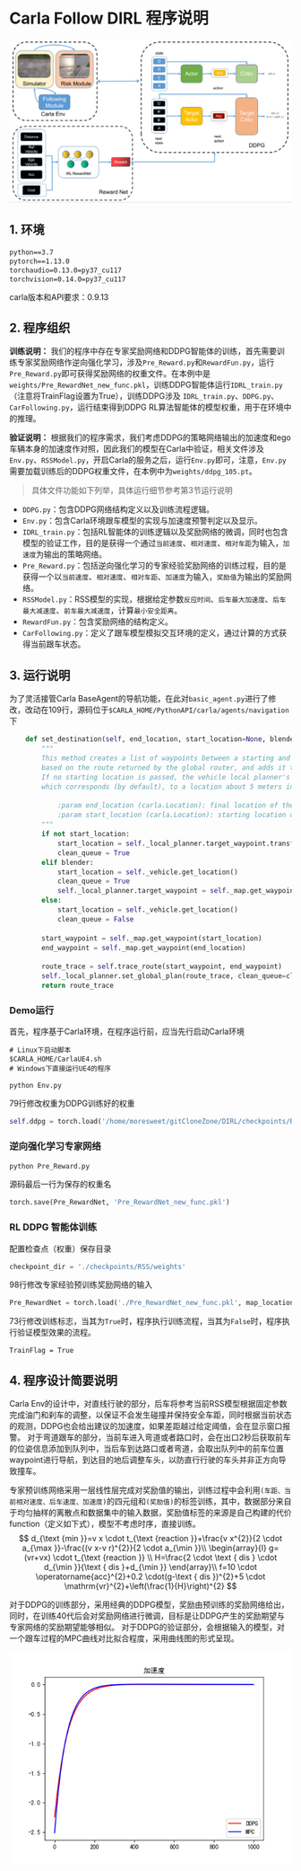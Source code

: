 # Carla Follow DIRL 程序说明

![image-20240617101642518](./imgs/image-20240617101642518.png)

## 1. 环境
```shell
python==3.7
pytorch==1.13.0
torchaudio=0.13.0=py37_cu117
torchvision=0.14.0=py37_cu117
```
carla版本和API要求：0.9.13
## 2. 程序组织
**训练说明：**
我们的程序中存在专家奖励网络和DDPG智能体的训练，首先需要训练专家奖励网络作逆向强化学习，涉及`Pre_Reward.py`和`RewardFun.py`，运行`Pre_Reward.py`即可获得奖励网络的权重文件。在本例中是`weights/Pre_RewardNet_new_func.pkl`，训练DDPG智能体运行`IDRL_train.py`（注意将TrainFlag设置为True），训练DDPG涉及 `IDRL_train.py`、`DDPG.py`、`CarFollowing.py`，运行结束得到DDPG RL算法智能体的模型权重，用于在环境中的推理。

**验证说明：**
根据我们的程序需求，我们考虑DDPG的策略网络输出的加速度和ego车辆本身的加速度作对照，因此我们的模型在Carla中验证，相关文件涉及`Env.py`、`RSSModel.py`，开启Carla的服务之后，运行`Env.py`即可，注意，`Env.py`需要加载训练后的DDPG权重文件，在本例中为`weights/ddpg_105.pt`。
> 具体文件功能如下列举，具体运行细节参考第3节运行说明
- `DDPG.py`：包含DDPG网络结构定义以及训练流程逻辑。
- `Env.py`：包含Carla环境跟车模型的实现与加速度预警判定以及显示。
- `IDRL_train.py`：包括RL智能体的训练逻辑以及奖励网络的微调，同时也包含模型的验证工作，目的是获得一个通过`当前速度`、`相对速度`、`相对车距`为输入，`加速度`为输出的策略网络。
- `Pre_Reward.py`：包括逆向强化学习的专家经验奖励网络的训练过程，目的是获得一个以`当前速度`、`相对速度`、`相对车距`、`加速度`为输入，`奖励值`为输出的奖励网络。
- `RSSModel.py`：RSS模型的实现，根据给定参数`反应时间`、`后车最大加速度`、`后车最大减速度`、`前车最大减速度`，计算`最小安全距离`。
- `RewardFun.py`：包含奖励网络的结构定义。
- `CarFollowing.py`：定义了跟车模型模拟交互环境的定义，通过计算的方式获得当前跟车状态。
## 3. 运行说明
为了灵活接管Carla BaseAgent的导航功能，在此对`basic_agent.py`进行了修改，改动在109行，源码位于`$CARLA_HOME/PythonAPI/carla/agents/navigation`下
```python
    def set_destination(self, end_location, start_location=None, blender=False):
        """
        This method creates a list of waypoints between a starting and ending location,
        based on the route returned by the global router, and adds it to the local planner.
        If no starting location is passed, the vehicle local planner's target location is chosen,
        which corresponds (by default), to a location about 5 meters in front of the vehicle.

            :param end_location (carla.Location): final location of the route
            :param start_location (carla.Location): starting location of the route
        """
        if not start_location:
            start_location = self._local_planner.target_waypoint.transform.location
            clean_queue = True
        elif blender:
            start_location = self._vehicle.get_location()
            clean_queue = True
            self._local_planner.target_waypoint = self._map.get_waypoint(self._vehicle.get_location())
        else:
            start_location = self._vehicle.get_location()
            clean_queue = False

        start_waypoint = self._map.get_waypoint(start_location)
        end_waypoint = self._map.get_waypoint(end_location)

        route_trace = self.trace_route(start_waypoint, end_waypoint)
        self._local_planner.set_global_plan(route_trace, clean_queue=clean_queue)
        return route_trace
```
### Demo运行
首先，程序基于Carla环境，在程序运行前，应当先行启动Carla环境
```shell
# Linux下启动脚本
$CARLA_HOME/CarlaUE4.sh
# Windows下直接运行UE4的程序
```
```shell
python Env.py
```
79行修改权重为DDPG训练好的权重
```python
self.ddpg = torch.load('/home/moresweet/gitCloneZone/DIRL/checkpoints/RSS/weights/ddpg_105.pt')
```

### 逆向强化学习专家网络
```shell
python Pre_Reward.py
```
源码最后一行为保存的权重名
```python
torch.save(Pre_RewardNet, 'Pre_RewardNet_new_func.pkl')
```

### RL DDPG 智能体训练
配置检查点（权重）保存目录
```python
checkpoint_dir = './checkpoints/RSS/weights'
```
98行修改专家经验预训练奖励网络的输入
```python
Pre_RewardNet = torch.load('./Pre_RewardNet_new_func.pkl', map_location=device)
```
73行修改训练标志，当其为`True`时，程序执行训练流程，当其为`False`时，程序执行验证模型效果的流程。
```shell
TrainFlag = True
```
## 4. 程序设计简要说明
Carla Env的设计中，对直线行驶的部分，后车将参考当前RSS模型根据固定参数完成油门和刹车的调整，以保证不会发生碰撞并保持安全车距，同时根据当前状态的观测，DDPG也会给出建议的加速度，如果差距越过给定阈值，会在显示窗口报警。
对于弯道跟车的部分，当前车进入弯道或者路口时，会在出口2秒后获取前车的位姿信息添加到队列中，当后车到达路口或者弯道，会取出队列中的前车位置waypoint进行导航，到达目的地后调整车头，以防直行行驶的车头并非正方向导致撞车。

专家预训练网络采用一层线性层完成对奖励值的输出，训练过程中会利用`(车距、当前相对速度、后车速度、加速度)`的四元组和`(奖励值)`的标签训练，其中，数据部分来自于均匀抽样的离散点和数据集中的输入数据，奖励值标签的来源是自己构建的代价function（定义如下式），模型不考虑时序，直接训练。
$$
d_{\text {min }}=v x \cdot t_{\text {reaction }}+\frac{v x^{2}}{2 \cdot a_{\max }}-\frac{(v x-v r)^{2}}{2 \cdot a_{\min }}\\
\begin{array}{l}
g=(vr+vx) \cdot t_{\text {reaction }} \\
H=\frac{2 \cdot \text { dis } \cdot d_{\min }}{\text { dis }+d_{\min }}
\end{array}\\
f=10 \cdot \operatorname{acc}^{2}+0.2 \cdot(g-\text { dis })^{2}+5 \cdot \mathrm{vr}^{2}+\left(\frac{1}{H}\right)^{2}
$$


对于DDPG的训练部分，采用经典的DDPG模型，奖励由预训练的奖励网络给出，同时，在训练40代后会对奖励网络进行微调，目标是让DDPG产生的奖励期望与专家网络的奖励期望能够相似。
对于DDPG的验证部分，会根据输入的模型，对一个跟车过程的MPC曲线对比拟合程度，采用曲线图的形式呈现。

![image-20240617093638754](./imgs/image-20240617093638754.png)